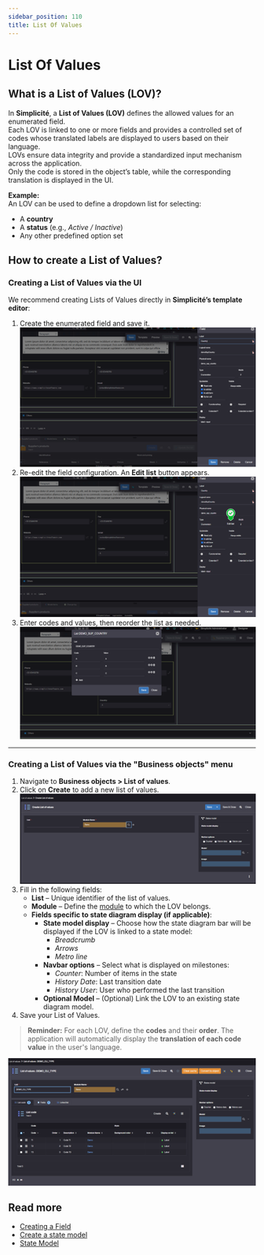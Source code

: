 ```yaml
---
sidebar_position: 110
title: List Of Values
---
```


# List Of Values

## What is a List of Values (LOV)?
In **Simplicité**, a **List of Values (LOV)** defines the allowed values for an enumerated field.  
Each LOV is linked to one or more fields and provides a controlled set of codes whose translated labels are displayed to users based on their language.  
LOVs ensure data integrity and provide a standardized input mechanism across the application.  
Only the code is stored in the object’s table, while the corresponding translation is displayed in the UI.

**Example:**  
An LOV can be used to define a dropdown list for selecting:
- A **country**  
- A **status** (e.g., *Active / Inactive*)  
- Any other predefined option set



## How to create a List of Values?

### Creating a List of Values via the UI  
We recommend creating Lists of Values directly in **Simplicité’s template editor**:  

1. Create the enumerated field and save it.  
   ![](img/listofvalue/listofvaluet1.png)  
2. Re-edit the field configuration. An **Edit list** button appears.  
   ![](img/listofvalue/listofvaluet2.png)  
3. Enter codes and values, then reorder the list as needed.  
   ![](img/listofvalue/listofvaluet3.png)  

---

### Creating a List of Values via the "Business objects" menu  

1. Navigate to **Business objects > List of values**.  
2. Click on **Create** to add a new list of values.  
   ![](img/listofvalue/listofvalue1.png)  
3. Fill in the following fields:  
   - **List** – Unique identifier of the list of values.  
   - **Module** – Define the [module](/make/project/module) to which the LOV belongs.  
   - **Fields specific to state diagram display (if applicable)**:  
     - **State model display** – Choose how the state diagram bar will be displayed if the LOV is linked to a state model:  
       - *Breadcrumb*  
       - *Arrows*  
       - *Metro line*  
     - **Navbar options** – Select what is displayed on milestones:  
       - *Counter*: Number of items in the state  
       - *History Date*: Last transition date  
       - *History User*: User who performed the last transition  
     - **Optional Model** – (Optional) Link the LOV to an existing state diagram model.  
4. Save your List of Values.  

> **Reminder:** For each LOV, define the **codes** and their **order**. The application will automatically display the **translation of each code value** in the user's language.

![](img/listofvalue/listofvalue2.png)  

## Read more   

- [Creating a Field](/tutorial/getting-started/attribute)
- [Create a state model](/tutorial/expanding/states)
- [State Model](/make/businessprocess/state)
